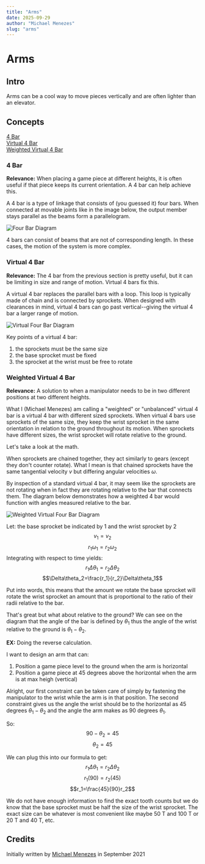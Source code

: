 ```yaml
---
title: "Arms"
date: 2025-09-29
author: "Michael Menezes"
slug: "arms"
---
```



# Arms

## Intro

Arms can be a cool way to move pieces vertically and are often lighter than an elevator.

## Concepts

[4 Bar](#4-bar)\
[Virtual 4 Bar](#virtual-4-bar)\
[Weighted Virtual 4 Bar](#weighted-virtual-4-bar)

### 4 Bar

**Relevance:** When placing a game piece at different heights, it is often useful if that piece keeps its current orientation. A 4 bar can help achieve this.

A 4 bar is a type of linkage that consists of (you guessed it) four bars. When connected at movable joints like in the image below, the output member stays parallel as the beams form a parallelogram.

![Four Bar Diagram](/static/imgs/CAD/FourBarDiagram.png)

4 bars can consist of beams that are not of corresponding length. In these cases, the motion of the system is more complex.

### Virtual 4 Bar

**Relevance:** The 4 bar from the previous section is pretty useful, but it can be limiting in size and range of motion. Virtual 4 bars fix this.

A virtual 4 bar replaces the parallel bars with a loop. This loop is typically made of chain and is connected by sprockets. When designed with clearances in mind, virtual 4 bars can go past vertical--giving the virtual 4 bar a larger range of motion.

![Virtual Four Bar Diagram](/static/imgs/CAD/VirtualFourBarDiagram.jpeg)

Key points of a virtual 4 bar:

1) the sprockets must be the same size
2) the base sprocket must be fixed
3) the sprocket at the wrist must be free to rotate

### Weighted Virtual 4 Bar

**Relevance:** A solution to when a manipulator needs to be in two different positions at two different heights.

What I (Michael Menezes) am calling a "weighted" or "unbalanced" virtual 4 bar is a virtual 4 bar with different sized sprockets. When virtual 4 bars use sprockets of the same size, they keep the wrist sprocket in the same orientation in relation to the ground throughout its motion. When sprockets have different sizes, the wrist sprocket will rotate relative to the ground.

Let's take a look at the math.

When sprockets are chained together, they act similarly to gears (except they don't counter rotate). What I mean is that chained sprockets have the same tangential velocity $v$ but differing angular velocities $\omega$.

By inspection of a standard virtual 4 bar, it may seem like the sprockets are not rotating when in fact they are rotating relative to the bar that connects them. The diagram below demonstrates how a weighted 4 bar would function with angles measured relative to the bar.

![Weighted Virtual Four Bar Diagram](/static/imgs/CAD/WeightedFourBarDiagram.png)

Let: the base sprocket be indicated by 1 and the wrist sprocket by 2
$$v_1=v_2$$
$$r_1\omega_1=r_2\omega_2$$
Integrating with respect to time yields:
$$r_1\Delta\theta_1=r_2\Delta\theta_2$$
$$\Delta\theta_2=\frac{r_1}{r_2}\Delta\theta_1$$

Put into words, this means that the amount we rotate the base sprocket will rotate the wrist sprocket an amount that is proportional to the ratio of their radii relative to the bar. 

That's great but what about relative to the ground? We can see on the diagram that the angle of the bar is defined by $\theta_1$ thus the angle of the wrist relative to the ground is $\theta_1-\theta_2.$

**EX:** Doing the reverse calculation.

I want to design an arm that can:

1) Position a game piece level to the ground when the arm is horizontal
2) Position a game piece at 45 degrees above the horizontal when the arm is at max heigh (vertical)

Alright, our first constraint can be taken care of simply by fastening the manipulator to the wrist while the arm is in that position. The second constraint gives us the angle the wrist should be to the horizontal as 45 degrees $\theta_1-\theta_2$ and the angle the arm makes as 90 degrees $\theta_1.$

So:
$$90 - \theta_2=45$$
$$\theta_2=45$$

We can plug this into our formula to get:
$$r_1\Delta\theta_1=r_2\Delta\theta_2$$
$$r_1(90)=r_2(45)$$
$$r_1=\frac{45}{90}r_2$$

We do not have enough information to find the exact tooth counts but we do know that the base sprocket must be half the size of the wrist sprocket. The exact size can be whatever is most convenient like maybe 50 T and 100 T or 20 T and 40 T, etc.

## Credits

Initially written by [Michael Menezes](https://github.com/Menezmic21/) in September 2021
